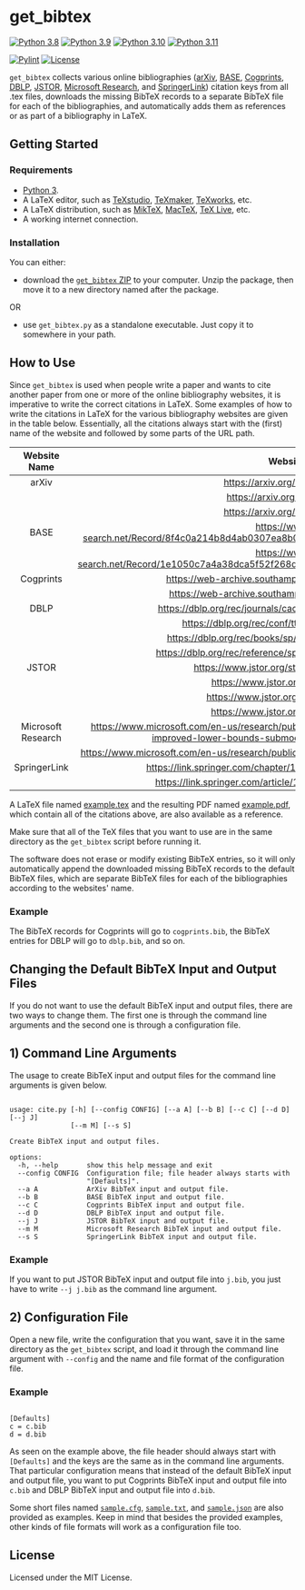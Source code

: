 # get_bibtex

[![Python 3.8](https://img.shields.io/badge/Python-3.8-blue?&logo=Python&logoColor=white)](https://www.python.org/)
[![Python 3.9](https://img.shields.io/badge/Python-3.9-blue?&logo=Python&logoColor=white)](https://www.python.org/)
[![Python 3.10](https://img.shields.io/badge/Python-3.10-blue?&logo=Python&logoColor=white)](https://www.python.org/)
[![Python 3.11](https://img.shields.io/badge/Python-3.11-blue?&logo=Python&logoColor=white)](https://www.python.org/)

[![Pylint](https://img.shields.io/github/actions/workflow/status/gretaisafantasy/get_bibtex/pylint.yml?branch=main)](https://github.com/gretaisafantasy/get_bibtex/actions/workflows/pylint.yml)
[![License](https://img.shields.io/badge/license-MIT-_red.svg)](https://opensource.org/licenses/MIT)

`get_bibtex` collects various online bibliographies ([arXiv](https://arxiv.org/), [BASE](https://www.base-search.net/), [Cogprints](https://web-archive.southampton.ac.uk/cogprints.org/), [DBLP](https://dblp.org/), [JSTOR](https://www.jstor.org/), [Microsoft Research](https://www.microsoft.com/en-us/research/), and [SpringerLink](https://link.springer.com/)) citation keys from all .tex files, downloads the missing BibTeX records to a separate BibTeX file for each of the bibliographies, and automatically adds them as references or as part of a bibliography in LaTeX.

## Getting Started

### Requirements
- [Python 3](https://www.python.org/downloads/).
- A LaTeX editor, such as [TeXstudio](https://www.texstudio.org/), [TeXmaker](https://www.xm1math.net/texmaker/), [TeXworks](https://www.tug.org/texworks/), etc.
- A LaTeX distribution, such as [MikTeX](https://miktex.org/), [MacTeX](https://www.tug.org/mactex/), [TeX Live](https://www.tug.org/texlive/), etc.
- A working internet connection.

### Installation

You can either: 
- download the [`get_bibtex` ZIP](https://github.com/gretaisafantasy/get_bibtex/archive/refs/heads/main.zip) to your computer. Unzip the package, then move it to a new directory named after the package.

OR

- use `get_bibtex.py` as a standalone executable. Just copy it to somewhere in your path.

## How to Use

Since `get_bibtex` is used when people write a paper and wants to cite another paper from one or more of the online bibliography websites, it is imperative to write the correct citations in LaTeX. Some examples of how to write the citations in LaTeX for the various bibliography websites are given in the table below. Essentially, all the citations always start with the (first) name of the website and followed by some parts of the URL path.

| Website Name  | Website URL | Citation |
| :---: | :---: | :--- |
| arXiv | https://arxiv.org/abs/2212.04173 | \cite{Arxiv:2212.04173} |
| | https://arxiv.org/abs/0801.0003 | \cite{Arxiv:0801.0003} |
| | https://arxiv.org/abs/2207.00004 | \cite{Arxiv:2207.00004} |
| BASE | https://www.base-search.net/Record/8f4c0a214b8d4ab0307ea8b0587c9d11fe28eaba0fb27fb35af4c6f9abf8aa31 | \cite{BASE:8f4c0a214b8d4ab0307ea8b0587c9d11fe28eaba0fb27fb35af4c6f9abf8aa31} |
| | https://www.base-search.net/Record/1e1050c7a4a38dca5f52f268d442b9484fd6ceae82acda0374408c6ed6c35b25 | \cite{BASE:1e1050c7a4a38dca5f52f268d442b9484fd6ceae82acda0374408c6ed6c35b25} |
| Cogprints | https://web-archive.southampton.ac.uk/cogprints.org/7736/ | \cite{Cogprints:7336/BibTeX/cogprints-eprint-7336} |
| | https://web-archive.southampton.ac.uk/cogprints.org/120/ | \cite{Cogprints:120/BibTeX/cogprints-eprint-120} |
| DBLP | https://dblp.org/rec/journals/cacm/Dijkstra68a.html?view=bibtex | \cite{DBLP:journals/cacm/Dijkstra68a} |
| | https://dblp.org/rec/conf/ttss/2013.html?view=bibtex | \cite{DBLP:conf/ttss/2013} |
| | https://dblp.org/rec/books/sp/Baumann23.html?view=bibtex | \cite{DBLP:books/sp/Baumann23} |
| | https://dblp.org/rec/reference/sp/0007T0S022.html?view=bibtex | \cite{DBLP:reference/sp/0007T0S022} |
| JSTOR | https://www.jstor.org/stable/10.1363/4103115 | \cite{JSTOR:10.1363/4103115} |
| | https://www.jstor.org/stable/24873277 | \cite{JSTOR:24873277} |
| | https://www.jstor.org/stable/resrep25198 | \cite{JSTOR:resrep25198} |
| | https://www.jstor.org/stable/j.ctv3znzfk | \cite{JSTOR:j.ctv3znzfk} |
| Microsoft Research | https://www.microsoft.com/en-us/research/publication/approximability-budgeted-allocations-improved-lower-bounds-submodular-welfare-maximization-gap/ | \cite{Microsoft:approximability-budgetedallocations-improvedlower-boundssubmodular-welfaremaximization-gap} |
| | https://www.microsoft.com/en-us/research/publication/citeseerx-ai-digital-library-search-engine/ | \cite{Microsoft:citeseerxai-digital-library-searchengine} |
| SpringerLink | https://link.springer.com/chapter/10.1007/978-3-031-04749-7_32 | \cite{Springer:978-3-031-04749-7_32?format=bibtex&flavour=citation} |
| | https://link.springer.com/article/10.1007/s10115-022-01737-x | \cite{Springer:s10115-022-01737-x?format=bibtex&flavour=citation} |

A LaTeX file named [example.tex](https://github.com/gretaisafantasy/get_bibtex/blob/main/example.tex) and the resulting PDF named [example.pdf](https://github.com/gretaisafantasy/get_bibtex/blob/main/example.pdf), which contain all of the citations above, are also available as a reference. 

Make sure that all of the TeX files that you want to use are in the same directory as the `get_bibtex` script before running it.

The software does not erase or modify existing BibTeX entries, so it will only automatically append the downloaded missing BibTeX records to the default BibTeX files, which are separate BibTeX files for each of the bibliographies according to the websites' name.

### Example

The BibTeX records for Cogprints will go to `cogprints.bib`, the BibTeX entries for DBLP will go to `dblp.bib`, and so on.

## Changing the Default BibTeX Input and Output Files

If you do not want to use the default BibTeX input and output files, there are two ways to change them. The first one is through the command line arguments and the second one is through a configuration file.

## 1) Command Line Arguments

The usage to create BibTeX input and output files for the command line arguments is given below. 

```

usage: cite.py [-h] [--config CONFIG] [--a A] [--b B] [--c C] [--d D] [--j J]
               [--m M] [--s S]

Create BibTeX input and output files.

options:
  -h, --help       show this help message and exit
  --config CONFIG  Configuration file; file header always starts with
                   "[Defaults]".
  --a A            ArXiv BibTeX input and output file.
  --b B            BASE BibTeX input and output file.
  --c C            Cogprints BibTeX input and output file.
  --d D            DBLP BibTeX input and output file.
  --j J            JSTOR BibTeX input and output file.
  --m M            Microsoft Research BibTeX input and output file.
  --s S            SpringerLink BibTeX input and output file.

```

### Example

If you want to put JSTOR BibTeX input and output file into `j.bib`, you just have to write `--j j.bib` as the command line argument.

## 2) Configuration File

Open a new file, write the configuration that you want, save it in the same directory as the `get_bibtex` script, and load it through the command line argument with `--config` and the name and file format of the configuration file.

### Example

```

[Defaults]
c = c.bib
d = d.bib

```

As seen on the example above, the file header should always start with `[Defaults]` and the keys are the same as in the command line arguments. That particular configuration means that instead of the default BibTeX input and output file, you want to put Cogprints BibTeX input and output file into `c.bib` and DBLP BibTeX input and output file into `d.bib`.

Some short files named [`sample.cfg`](https://github.com/gretaisafantasy/get_bibtex/blob/main/sample.cfg), [`sample.txt`](https://github.com/gretaisafantasy/get_bibtex/blob/main/sample.txt), and [`sample.json`](https://github.com/gretaisafantasy/get_bibtex/blob/main/sample.json) are also provided as examples. Keep in mind that besides the provided examples, other kinds of file formats will work as a configuration file too.

## License

Licensed under the MIT License.
